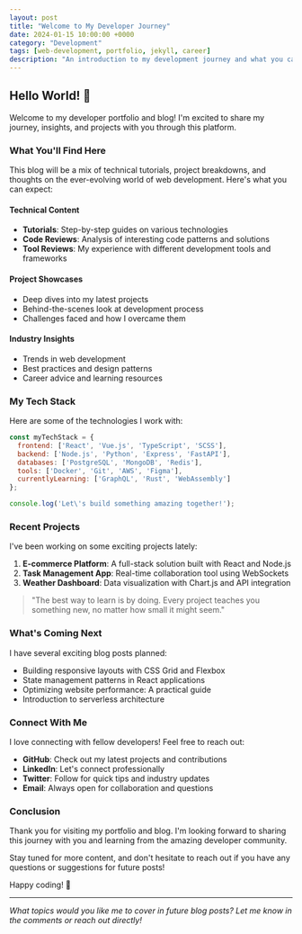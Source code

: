 ```yaml
---
layout: post
title: "Welcome to My Developer Journey"
date: 2024-01-15 10:00:00 +0000
category: "Development"
tags: [web-development, portfolio, jekyll, career]
description: "An introduction to my development journey and what you can expect from this blog."
---
```


## Hello World! 👋

Welcome to my developer portfolio and blog! I'm excited to share my journey, insights, and projects with you through this platform.

### What You'll Find Here

This blog will be a mix of technical tutorials, project breakdowns, and thoughts on the ever-evolving world of web development. Here's what you can expect:

#### Technical Content
- **Tutorials**: Step-by-step guides on various technologies
- **Code Reviews**: Analysis of interesting code patterns and solutions
- **Tool Reviews**: My experience with different development tools and frameworks

#### Project Showcases
- Deep dives into my latest projects
- Behind-the-scenes look at development process
- Challenges faced and how I overcame them

#### Industry Insights
- Trends in web development
- Best practices and design patterns
- Career advice and learning resources

### My Tech Stack

Here are some of the technologies I work with:

```javascript
const myTechStack = {
  frontend: ['React', 'Vue.js', 'TypeScript', 'SCSS'],
  backend: ['Node.js', 'Python', 'Express', 'FastAPI'],
  databases: ['PostgreSQL', 'MongoDB', 'Redis'],
  tools: ['Docker', 'Git', 'AWS', 'Figma'],
  currentlyLearning: ['GraphQL', 'Rust', 'WebAssembly']
};

console.log('Let\'s build something amazing together!');
```

### Recent Projects

I've been working on some exciting projects lately:

1. **E-commerce Platform**: A full-stack solution built with React and Node.js
2. **Task Management App**: Real-time collaboration tool using WebSockets
3. **Weather Dashboard**: Data visualization with Chart.js and API integration

> "The best way to learn is by doing. Every project teaches you something new, no matter how small it might seem."

### What's Coming Next

I have several exciting blog posts planned:

- Building responsive layouts with CSS Grid and Flexbox
- State management patterns in React applications
- Optimizing website performance: A practical guide
- Introduction to serverless architecture

### Connect With Me

I love connecting with fellow developers! Feel free to reach out:

- **GitHub**: Check out my latest projects and contributions
- **LinkedIn**: Let's connect professionally
- **Twitter**: Follow for quick tips and industry updates
- **Email**: Always open for collaboration and questions

### Conclusion

Thank you for visiting my portfolio and blog. I'm looking forward to sharing this journey with you and learning from the amazing developer community.

Stay tuned for more content, and don't hesitate to reach out if you have any questions or suggestions for future posts!

Happy coding! 🚀

---

*What topics would you like me to cover in future blog posts? Let me know in the comments or reach out directly!* 